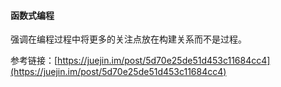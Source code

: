 #### 函数式编程

强调在编程过程中将更多的关注点放在构建关系而不是过程。

参考链接：[https://juejin.im/post/5d70e25de51d453c11684cc4](https://juejin.im/post/5d70e25de51d453c11684cc4)





